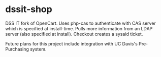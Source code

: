 dssit-shop
==========

DSS IT fork of OpenCart. Uses php-cas to authenticate with CAS server which is specified at install-time. Pulls more information from an LDAP server (also specified at install). Checkout creates a sysaid ticket.

Future plans for this project include integration with UC Davis's Pre-Purchasing system.
